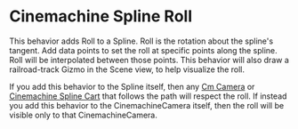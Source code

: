 # Cinemachine Spline Roll

This behavior adds Roll to a Spline. Roll is the rotation about the spline's tangent. Add data points to set the roll at specific points along the spline. Roll will be interpolated between those points. This behavior will also draw a railroad-track Gizmo in the Scene view, to help visualize the roll.

If you add this behavior to the Spline itself, then any [Cm Camera](CinemachineCamera.md) or [Cinemachine Spline Cart](CinemachineSplineCart.md) that follows the path will respect the roll. If instead you add this behavior to the CinemachineCamera itself, then the roll will be visible only to that CinemachineCamera.

